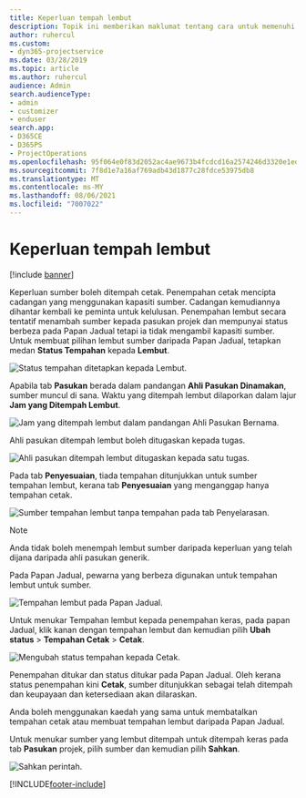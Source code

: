 ```yaml
---
title: Keperluan tempah lembut
description: Topik ini memberikan maklumat tentang cara untuk memenuhi keperluan tempahan lembut.
author: ruhercul
ms.custom:
- dyn365-projectservice
ms.date: 03/28/2019
ms.topic: article
ms.author: ruhercul
audience: Admin
search.audienceType:
- admin
- customizer
- enduser
search.app:
- D365CE
- D365PS
- ProjectOperations
ms.openlocfilehash: 95f064e0f83d2052ac4ae9673b4fcdcd16a2574246d3320e1ed3798cd6ff062b
ms.sourcegitcommit: 7f8d1e7a16af769adb43d1877c28fdce53975db8
ms.translationtype: MT
ms.contentlocale: ms-MY
ms.lasthandoff: 08/06/2021
ms.locfileid: "7007022"
---
```

# <a name="soft-book-requirements"></a>Keperluan tempah lembut

[!include [banner](../includes/psa-now-project-operations.md)]

Keperluan sumber boleh ditempah cetak. Penempahan cetak mencipta cadangan yang menggunakan kapasiti sumber. Cadangan kemudiannya dihantar kembali ke peminta untuk kelulusan. Penempahan lembut secara tentatif menambah sumber kepada pasukan projek dan mempunyai status berbeza pada Papan Jadual tetapi ia tidak mengambil kapasiti sumber. Untuk membuat pilihan lembut sumber daripada Papan Jadual, tetapkan medan **Status Tempahan** kepada **Lembut**.

![Status tempahan ditetapkan kepada Lembut.](media/Resource-Management-image77.png)

Apabila tab **Pasukan** berada dalam pandangan **Ahli Pasukan Dinamakan**, sumber muncul di sana. Waktu yang ditempah lembut dilaporkan dalam lajur **Jam yang Ditempah Lembut**.

![Jam yang ditempah lembut dalam pandangan Ahli Pasukan Bernama.](media/Resource-Management-image78.png)

Ahli pasukan ditempah lembut boleh ditugaskan kepada tugas.

![Ahli pasukan ditempah lembut ditugaskan kepada satu tugas.](media/Resource-Management-image79.png)

Pada tab **Penyesuaian**, tiada tempahan ditunjukkan untuk sumber tempahan lembut, kerana tab **Penyesuaian** yang menganggap hanya tempahan cetak.

![Sumber tempahan lembut tanpa tempahan pada tab Penyelarasan.](media/Resource-Management-image80.png)

> [!NOTE]
> Anda tidak boleh menempah lembut sumber daripada keperluan yang telah dijana daripada ahli pasukan generik.

Pada Papan Jadual, pewarna yang berbeza digunakan untuk tempahan lembut untuk sumber.

![Tempahan lembut pada Papan Jadual.](media/Resource-Management-image81.png)

Untuk menukar Tempahan lembut kepada penempahan keras, pada papan Jadual, klik kanan dengan tempahan lembut dan kemudian pilih **Ubah status** \> **Tempahan Cetak** \> **Cetak**.

![Mengubah status tempahan kepada Cetak.](media/Resource-Management-image82.png)

Penempahan ditukar dan status ditukar pada Papan Jadual. Oleh kerana status penempahan kini **Cetak**, sumber ditunjukkan sebagai telah ditempah dan keupayaan dan ketersediaan akan dilaraskan.

Anda boleh menggunakan kaedah yang sama untuk membatalkan tempahan cetak atau membuat tempahan lembut daripada Papan Jadual.

Untuk menukar sumber yang lembut ditempah untuk ditempah keras pada tab **Pasukan** projek, pilih sumber dan kemudian pilih **Sahkan**.

![Sahkan perintah.](media/Resource-Management-image83.png)


[!INCLUDE[footer-include](../includes/footer-banner.md)]